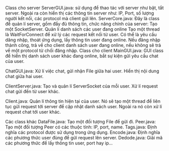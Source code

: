 Class cho server
ServerGUI.java: sử dụng để thao tác với server như bật, tắt server. Ngoài ra còn hiển thị các thông tin server như: IP, Port, số lượng người kết nối, các protocol mà client gửi lên.
ServerCore.java: Đây là class để quản lí server, gồm đầy đủ thông tin, chức năng chính của server:
Tạo một SocketServer.
Quản lí danh sách các user đang online
Tạo một thread là WaitForConnect để xử lý các request kết nối từ user. Có thể là yêu cầu dăng nhập, thoát ứng dụng, lấy thông tin user đang online. Nếu đăng nhập thành công, trả về cho client danh sách user đang online, nếu không sẽ trả về một protocol từ chối đăng nhập.
Class cho client
MainGUI.java: GUI class để hiển thị danh sách user khác đang online, bắt sự kiện gửi yêu cầu chat của user.

ChatGUI.java: Xử lí việc chat, gửi nhận File giữa hai user. Hiển thị nội dung chat giữa hai user.

ClientServer.java: Tạo và quản lí ServerSocket của mỗi user. Xử lí request chat gửi đến từ user khác.

Client.java: Quản lí thông tin hiện tại của user. Nó sẽ tạo một thread để liên tục gửi request tới server để cập nhật danh sách user. Ngoài ra nó còn xử lí request chat tới user khác.

Các class khác
DataFile.java: Tạo một đối tượng File để gửi đi.
Peer.java: Tạo một đối tượng Peer có các thuộc tính: IP, port, name.
Tags.java: Định nghĩa các protocol được sử dụng trong ứng dụng.
Encode.java: Định nghĩa các phương thức user đùng để gửi request lên server.
Dedode.java: Giải mã các phương thức để lấy thông tin user, port hay ip...
